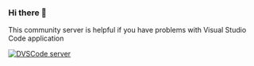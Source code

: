 ### Hi there 👋

This community server is helpful if you have problems with Visual Studio Code application

[![DVSCode server](https://discord.com/api/guilds/913547472696115250/widget.png?style=banner1)](https://discord.gg/qsG7PSB7Wg)
